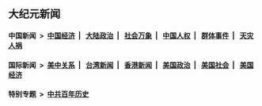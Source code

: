 ## 大纪元新闻

#### 中国新闻 &nbsp;>&nbsp; [中国经济](indexes/ncid283/README.md?07070845) &nbsp;| &nbsp; [大陆政治](indexes/ncid277/README.md?07070845) &nbsp;| &nbsp; [社会万象](indexes/ncid282/README.md?07070845) &nbsp;| &nbsp; [中国人权](indexes/ncid278/README.md?07070845) &nbsp;| &nbsp; [群体事件](indexes/ncid279/README.md?07070845) &nbsp;| &nbsp; [天灾人祸](indexes/ncid280/README.md?07070845)

#### 国际新闻 &nbsp;>&nbsp; [美中关系](indexes/nf1412576/README.md?07070845) &nbsp;| &nbsp; [台湾新闻](indexes/ncid1349361/README.md?07070845) &nbsp;| &nbsp; [香港新闻](indexes/ncid1349362/README.md?07070845) &nbsp;| &nbsp; [美国政治](indexes/ncid1078159/README.md?07070845) &nbsp;| &nbsp; [美国社会](indexes/ncid1078160/README.md?07070845) &nbsp;| &nbsp; [美国经济](indexes/ncid1078158/README.md?07070845)

#### 特别专题 &nbsp;>&nbsp; [中共百年历史](https://github.com/easy2view/epoch-special/blob/master/README.md?07070845)  
